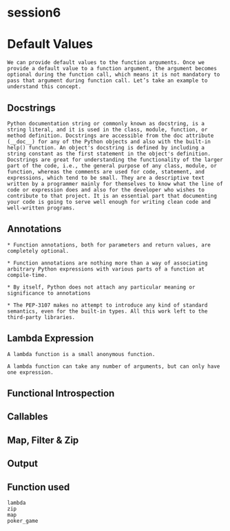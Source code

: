 # session6

# Default Values
	We can provide default values to the function arguments. Once we provide a default value to a function argument, the argument becomes optional during the function call, which means it is not mandatory to pass that argument during function call. Let’s take an example to understand this concept.

## Docstrings 
	Python documentation string or commonly known as docstring, is a string literal, and it is used in the class, module, function, or method definition. Docstrings are accessible from the doc attribute (__doc__) for any of the Python objects and also with the built-in help() function. An object's docstring is defined by including a string constant as the first statement in the object's definition.
    Docstrings are great for understanding the functionality of the larger part of the code, i.e., the general purpose of any class, module, or function, whereas the comments are used for code, statement, and expressions, which tend to be small. They are a descriptive text written by a programmer mainly for themselves to know what the line of code or expression does and also for the developer who wishes to contribute to that project. It is an essential part that documenting your code is going to serve well enough for writing clean code and well-written programs.

## Annotations
	* Function annotations, both for parameters and return values, are completely optional.

	* Function annotations are nothing more than a way of associating arbitrary Python expressions with various parts of a function at compile-time.

	* By itself, Python does not attach any particular meaning or significance to annotations

	* The PEP-3107 makes no attempt to introduce any kind of standard semantics, even for the built-in types. All this work left to the third-party libraries.

## Lambda Expression
	A lambda function is a small anonymous function.

	A lambda function can take any number of arguments, but can only have one expression.


## Functional Introspection


## Callables

## Map, Filter & Zip

## Output


## Function used
    lambda
    zip
    map
    poker_game
	
